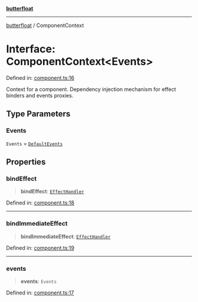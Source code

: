 [**butterfloat**](../index.md)

***

[butterfloat](../index.md) / ComponentContext

# Interface: ComponentContext\<Events\>

Defined in: [component.ts:16](https://github.com/WorldMaker/butterfloat/blob/df545ef96728808e6ed86d129bea41fdc458751b/component.ts#L16)

Context for a component. Dependency injection mechanism for
effect binders and events proxies.

## Type Parameters

### Events

`Events` = [`DefaultEvents`](../type-aliases/DefaultEvents.md)

## Properties

### bindEffect

> **bindEffect**: [`EffectHandler`](../type-aliases/EffectHandler.md)

Defined in: [component.ts:18](https://github.com/WorldMaker/butterfloat/blob/df545ef96728808e6ed86d129bea41fdc458751b/component.ts#L18)

***

### bindImmediateEffect

> **bindImmediateEffect**: [`EffectHandler`](../type-aliases/EffectHandler.md)

Defined in: [component.ts:19](https://github.com/WorldMaker/butterfloat/blob/df545ef96728808e6ed86d129bea41fdc458751b/component.ts#L19)

***

### events

> **events**: `Events`

Defined in: [component.ts:17](https://github.com/WorldMaker/butterfloat/blob/df545ef96728808e6ed86d129bea41fdc458751b/component.ts#L17)
